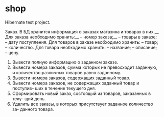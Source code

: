 # shop
Hibernate test project.

Заказ. В БД хранится информация о заказах магазина и товарах в них.__
Для заказа необходимо хранить:__
– номер заказа;__
– товары в заказе;
– дату поступления.
Для товаров в заказе необходимо хранить:
– товар;
– количество.
Для товара необходимо хранить:
– название;
– описание;
– цену.

1) Вывести полную информацию о заданном заказе.
2) Вывести номера заказов, сумма которых не превосходит заданную,
и количество различных товаров равно заданному.
3) Вывести номера заказов, содержащих заданный товар.
4) Вывести номера заказов, не содержащих заданный товар и поступив-
ших в течение текущего дня.
5) Сформировать новый заказ, состоящий из товаров, заказанных в теку-
щий день.
6) Удалить все заказы, в которых присутствует заданное количество за-
данного товара.

